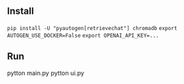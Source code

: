 ## Install

`pip install -U "pyautogen[retrievechat"] chromadb`
`export AUTOGEN_USE_DOCKER=False`
`export OPENAI_API_KEY=...`

## Run

pytton main.py
pytton ui.py
